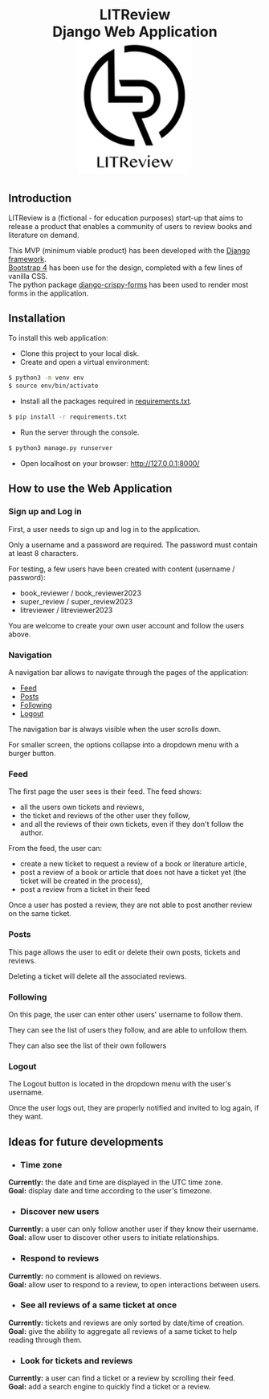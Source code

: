 <h1 align="center">
LITReview<br>Django Web Application<br>
<img alt="LITReview logo" src="./static/media/LITReview_Logo.png" width="224px"/><br/>
</h1>

## Introduction
LITReview is a (fictional - for education purposes) start-up that aims to release a product that enables a community of users to review books and literature on demand.

This MVP (minimum viable product) has been developed with the [Django framework](https://docs.djangoproject.com/en/4.1/).<br>
[Bootstrap 4](https://getbootstrap.com/docs/4.6) has been use for the design, completed with a few lines of vanilla CSS.
<br>
The python package [django-crispy-forms](https://django-crispy-forms.readthedocs.io/) has been used to render most forms in the application.

## Installation
To install this web application:
- Clone this project to your local disk.
- Create and open a virtual environment:
```bash
$ python3 -m venv env
$ source env/bin/activate 
```
- Install all the packages required in [requirements.txt](requirements.txt).
```bash
$ pip install -r requirements.txt
```
- Run the server through the console.
```bash
$ python3 manage.py runserver
```
- Open localhost on your browser: http://127.0.0.1:8000/

## How to use the Web Application
### Sign up and Log in
First, a user needs to sign up and log in to the application.

Only a username and a password are required.
The password must contain at least 8 characters.

For testing, a few users have been created with content (username / password):
  - book_reviewer / book_reviewer2023
  - super_review / super_review2023
  - litreviewer / litreviewer2023

You are welcome to create your own user account and follow the users above.
### Navigation
A navigation bar allows to navigate through the pages of the application:
- [Feed](#Feed)
- [Posts](#Posts)
- [Following](#Following)
- [Logout](#Logout)

The navigation bar is always visible when the user scrolls down.

For smaller screen, the options collapse into a dropdown menu with a burger button.
### Feed
The first page the user sees is their feed. 
The feed shows:
- all the users own tickets and reviews, 
- the ticket and reviews of the other user they follow, 
- and all the reviews of their own tickets, 
even if they don't follow the author.

From the feed, the user can:
- create a new ticket to request a review of a book or literature article,
- post a review of a book or article that does not have a ticket yet (the ticket will be created in the process),
- post a review from a ticket in their feed

Once a user has posted a review, they are not able to post another review on the same ticket.
### Posts
This page allows the user to edit or delete their own posts, tickets and reviews.

Deleting a ticket will delete all the associated reviews.

### Following
On this page, the user can enter other users' username to follow them.

They can see the list of users they follow, and are able to unfollow them.

They can also see the list of their own followers

### Logout
The Logout button is located in the dropdown menu with the user's username.

Once the user logs out, they are properly notified and invited to log again, if they want.

## Ideas for future developments

* ### Time zone
**Currently:** the date and time are displayed in the UTC time zone.
<br>
**Goal:** display date and time according to the user's timezone.

* ### Discover new users
**Currently:** a user can only follow another user if they know their username.
<br>
**Goal:** allow user to discover other users to initiate relationships.

* ### Respond to reviews
**Currently:** no comment is allowed on reviews.
<br>
**Goal:** allow user to respond to a review, to open interactions between users.

* ### See all reviews of a same ticket at once
**Currently:** tickets and reviews are only sorted by date/time of creation.
<br>
**Goal:** give the ability to aggregate all reviews of a same ticket to help reading through them.

* ### Look for tickets and reviews
**Currently:** a user can find a ticket or a review by scrolling their feed.
<br>
**Goal:** add a search engine to quickly find a ticket or a review.
